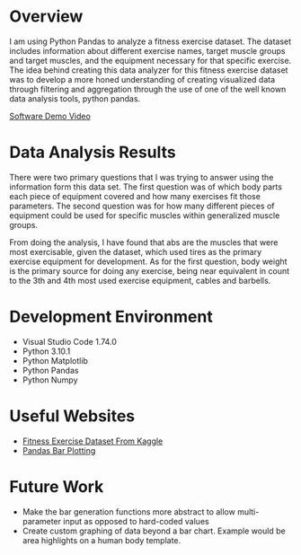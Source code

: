 # Overview

I am using Python Pandas to analyze a fitness exercise dataset. The dataset includes information about different exercise names, target muscle groups and target muscles, and the equipment necessary for that specific exercise. The idea behind creating this data analyzer for this fitness exercise dataset was to develop a more honed understanding of creating visualized data through filtering and aggregation through the use of one of the well known data analysis tools, python pandas.

[Software Demo Video](http://youtube.link.goes.here)

# Data Analysis Results

There were two primary questions that I was trying to answer using the information form this data set. The first question was of which body parts each piece of equipment covered and how many exercises fit those parameters. The second question was for how many different pieces of equipment could be used for specific muscles within generalized muscle groups.

From doing the analysis, I have found that abs are the muscles that were most exercisable, given the dataset, which used tires as the primary exercise equipment for development. As for the first question, body weight is the primary source for doing any exercise, being near equivalent in count to the 3th and 4th most used exercise equipment, cables and barbells.
# Development Environment

* Visual Studio Code 1.74.0
* Python 3.10.1
* Python Matplotlib
* Python Pandas
* Python Numpy

# Useful Websites

* [Fitness Exercise Dataset From Kaggle]( https://www.kaggle.com/datasets/edoardoba/fitness-exercises-with-animations)
* [Pandas Bar Plotting]( https://pandas.pydata.org/docs/reference/api/pandas.DataFrame.plot.bar.html)

# Future Work

* Make the bar generation functions more abstract to allow multi-parameter input as opposed to hard-coded values
* Create custom graphing of data beyond a bar chart. Example would be area highlights on a human body template.
